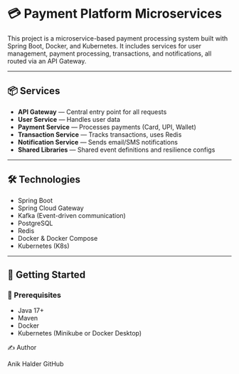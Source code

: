 # 💳 Payment Platform Microservices

This project is a microservice-based payment processing system built with Spring Boot, Docker, and Kubernetes. It includes services for user management, payment processing, transactions, and notifications, all routed via an API Gateway.

---

## 📦 Services

- **API Gateway** — Central entry point for all requests
- **User Service** — Handles user data
- **Payment Service** — Processes payments (Card, UPI, Wallet)
- **Transaction Service** — Tracks transactions, uses Redis
- **Notification Service** — Sends email/SMS notifications
- **Shared Libraries** — Shared event definitions and resilience configs

---

## 🛠️ Technologies

- Spring Boot
- Spring Cloud Gateway
- Kafka (Event-driven communication)
- PostgreSQL
- Redis
- Docker & Docker Compose
- Kubernetes (K8s)

---

## 🚀 Getting Started

### 🔧 Prerequisites

- Java 17+
- Maven
- Docker
- Kubernetes (Minikube or Docker Desktop)

✍️ Author

Anik Halder
GitHub